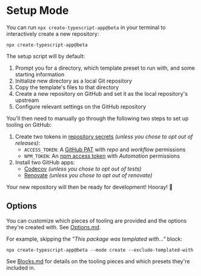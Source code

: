 # Setup Mode

You can run `npx create-typescript-app@beta` in your terminal to interactively create a new repository:

```shell
npx create-typescript-app@beta
```

The setup script will by default:

1. Prompt you for a directory, which template preset to run with, and some starting information
2. Initialize new directory as a local Git repository
3. Copy the template's files to that directory
4. Create a new repository on GitHub and set it as the local repository's upstream
5. Configure relevant settings on the GitHub repository

You'll then need to manually go through the following two steps to set up tooling on GitHub:

1. Create two tokens in [repository secrets](https://docs.github.com/en/actions/security-guides/encrypted-secrets) _(unless you chose to opt out of releases)_:
   - `ACCESS_TOKEN`: A [GitHub PAT](https://github.com/settings/tokens/new) with _repo_ and _workflow_ permissions
   - `NPM_TOKEN`: An [npm access token](https://docs.npmjs.com/creating-and-viewing-access-tokens/) with _Automation_ permissions
2. Install two GitHub apps:
   - [Codecov](https://github.com/marketplace/codecov) _(unless you chose to opt out of tests)_
   - [Renovate](https://github.com/marketplace/renovate) _(unless you chose to opt out of renovate)_

Your new repository will then be ready for development!
Hooray! 🥳

## Options

You can customize which pieces of tooling are provided and the options they're created with.
See [Options.md](./Options.md).

For example, skipping the _"This package was templated with..."_ block:

```shell
npx create-typescript-app@beta --mode create --exclude-templated-with
```

See [Blocks.md](./Blocks.md) for details on the tooling pieces and which presets they're included in.
